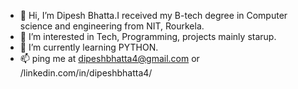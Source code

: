 - 👋 Hi, I’m Dipesh Bhatta.I received my B-tech degree in Computer science and engineering from NIT, Rourkela.
- 👀 I’m interested in Tech, Programming, projects mainly starup.
- 🌱 I’m currently learning PYTHON.
- 📫 ping me at dipeshbhatta4@gmail.com or /linkedin.com/in/dipeshbhatta4/

<!---
dipesh55/dipesh55 is a ✨ special ✨ repository because its `README.md` (this file) appears on your GitHub profile.
You can click the Preview link to take a look at your changes.
--->
